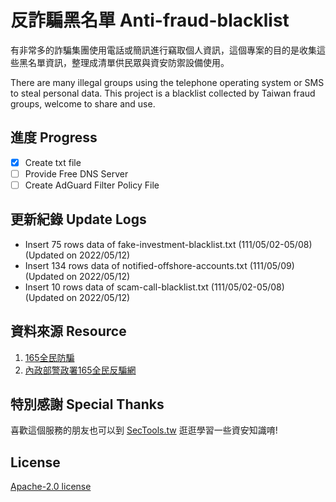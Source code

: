 # 反詐騙黑名單 Anti-fraud-blacklist 

有非常多的詐騙集團使用電話或簡訊進行竊取個人資訊，這個專案的目的是收集這些黑名單資訊，整理成清單供民眾與資安防禦設備使用。

There are many illegal groups using the telephone operating system or SMS to steal personal data. This project is a blacklist collected by Taiwan fraud groups, welcome to share and use.

## 進度 Progress
- [x] Create txt file
- [ ] Provide Free DNS Server 
- [ ] Create AdGuard Filter Policy File

## 更新紀錄 Update Logs
* Insert 75 rows data of fake-investment-blacklist.txt (111/05/02-05/08) (Updated on 2022/05/12)
* Insert 134 rows data of notified-offshore-accounts.txt (111/05/09) (Updated on 2022/05/12)
* Insert 10 rows data of scam-call-blacklist.txt (111/05/02-05/08) (Updated on 2022/05/12)

## 資料來源 Resource
1. [165全民防騙](https://www.facebook.com/165bear)
2. [內政部警政署165全民反騙網](https://165.npa.gov.tw)

## 特別感謝 Special Thanks

喜歡這個服務的朋友也可以到 [SecTools.tw](https://sectools.tw) 逛逛學習一些資安知識唷!

## License

[Apache-2.0 license](/LICENSE)
